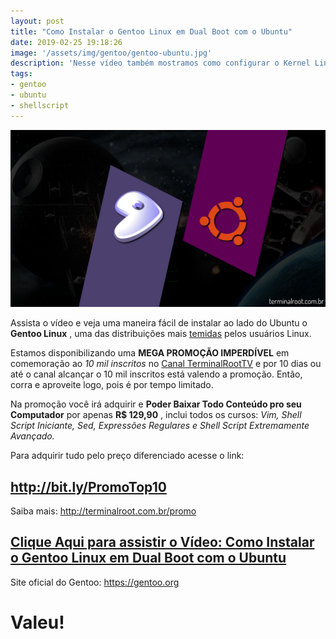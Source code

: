 ```yaml
---
layout: post
title: "Como Instalar o Gentoo Linux em Dual Boot com o Ubuntu"
date: 2019-02-25 19:18:26
image: '/assets/img/gentoo/gentoo-ubuntu.jpg'
description: 'Nesse vídeo também mostramos como configurar o Kernel Linux do Zero.'
tags:
- gentoo
- ubuntu
- shellscript
---
```


![Como Instalar o Gentoo Linux em Dual Boot com o Ubuntu](/assets/img/gentoo/gentoo-ubuntu.jpg)

Assista o vídeo e veja uma maneira fácil de instalar ao lado do Ubuntu o **Gentoo Linux** , uma das distribuições mais <u>temidas</u> pelos usuários Linux.

Estamos disponibilizando uma **MEGA PROMOÇÃO IMPERDÍVEL** em comemoração ao *10 mil inscritos* no [Canal TerminalRootTV](https://youtube.com/TerminalRootTV) e por 10 dias ou até o canal alcançar o 10 mil inscritos está valendo a promoção. Então, corra e aproveite logo, pois é por tempo limitado.

Na promoção você irá adquirir e **Poder Baixar Todo Conteúdo pro seu Computador** por apenas **R$ 129,90** , inclui todos os cursos: *Vim, Shell Script Iniciante, Sed, Expressões Regulares e Shell Script Extremamente Avançado.*

Para adquirir tudo pelo preço diferenciado acesse o link:
## <http://bit.ly/PromoTop10>

Saiba mais: <http://terminalroot.com.br/promo>

## [Clique Aqui para assistir o Vídeo: Como Instalar o Gentoo Linux em Dual Boot com o Ubuntu](http://bit.ly/2TbQ3mV)

Site oficial do Gentoo: <https://gentoo.org>

# Valeu!

<script async src="https://pagead2.googlesyndication.com/pagead/js/adsbygoogle.js"></script>

<!-- Informat -->
<ins class="adsbygoogle"
 style="display:block"
 data-ad-client="ca-pub-2838251107855362"
 data-ad-slot="2327980059"
 data-ad-format="auto"
 data-full-width-responsive="true"></ins>

<script>
(adsbygoogle = window.adsbygoogle || []).push({});
</script>



